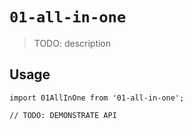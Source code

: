 # `01-all-in-one`

> TODO: description

## Usage

```
import 01AllInOne from '01-all-in-one';

// TODO: DEMONSTRATE API
```
